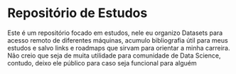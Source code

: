 #  Repositório de Estudos
Este é um repositório focado em estudos, nele eu organizo Datasets para acesso remoto de diferentes máquinas, acumulo bibliografia útil para meus estudos e salvo links e roadmaps que sirvam para orientar a minha carreira.
Não creio que seja de muita utilidade para comunidade de Data Science, contudo, deixo ele público para caso seja funcional para alguém

